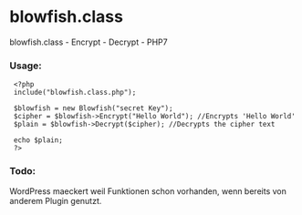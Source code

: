 # blowfish.class
blowfish.class - Encrypt - Decrypt - PHP7


### Usage:

     <?php
     include("blowfish.class.php"); 

     $blowfish = new Blowfish("secret Key");
     $cipher = $blowfish->Encrypt("Hello World"); //Encrypts 'Hello World'
     $plain = $blowfish->Decrypt($cipher); //Decrypts the cipher text

     echo $plain;
     ?>
     
### Todo:
WordPress maeckert weil Funktionen schon vorhanden, wenn bereits von anderem Plugin genutzt.
